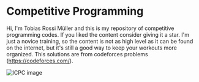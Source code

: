 # Competitive Programming 

Hi, I'm Tobias Rossi Müller and this is my repository of competitive programming codes. If you liked the content consider giving it a star.
I'm just a novice training, so the content is not as high level as it can be found on the internet, but it's still a good way to keep your workouts more organized. This solutions are from codeforces problems (https://codeforces.com/).

<img src="https://upload.wikimedia.org/wikipedia/en/1/1d/ICPC_International_Collegiate_Programming_Contest_logo%2C_Aug_2018.png" title="ICPC" alt="ICPC image">
